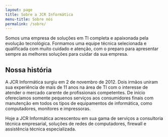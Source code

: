 ```yaml
---
layout: page
title: Sobre a JCR Informática
menu-title: Sobre nós
permalink: /sobre/
---
```


Somos uma empresa de soluções em TI completa e apaixonada pela evolução tecnológica. Formamos uma equipe técnica selecionada e qualificada com muito cuidado e atenção, com o preparo para apresentar sempre as melhores soluções para cuidar da sua empresa.

## Nossa história

A JCR Informática surgiu em 2 de novembro de 2012. Dois irmãos uniram sua experiência de mais de 11 anos na área de TI com o interesse de atender o mercado carente de profissionais competentes. De início oferecíamos somente pequenos serviços aos consumidores finais com manutenção em todos os tipos de equipamentos de informática, como computadores, monitores e impressoras.

Hoje a JCR Informática acrescentou em sua gama de serviços a consultoria técnica empresarial, soluções de redes de computadores, firewall e assistência técnica especializada.
